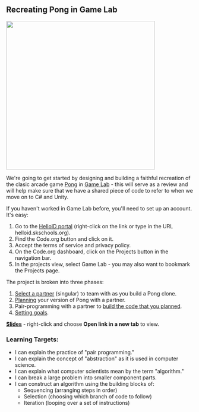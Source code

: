 [//]: # (<p><iframe src="https://douglasurner.github.io/GDP2/units/0/assignments/U0.2-pong-in-game-lab/" width="100%" height="666px"></iframe></p>)

[helloid]: https://helloid.skschools.org

## Recreating Pong in Game Lab

<img src="https://media.wired.com/photos/59fccff22d3f5732c7d5aa15/master/w_582,c_limit/Pong-TA-B1C1YX.jpg" width=400px float="right">

We're going to get started by designing and building a faithful recreation of the clasic arcade game [Pong][pong] in [Game Lab][gamelab] - this will serve as a review and will help make sure that we have a shared piece of code to refer to when we move on to C# and Unity.

If you haven't worked in Game Lab before, you'll need to set up an account. It's easy:

1. Go to the [HelloID portal][helloid] (right-click on the link or type in the URL helloid.skschools.org).
1. Find the Code.org button and click on it.
1. Accept the terms of service and privacy policy.
1. On the Code.org dashboard, click on the Projects button in the navigation bar.
1. In the projects view, select Game Lab - you may also want to bookmark the Projects page.

The project is broken into three phases:

1. [Select a partner][pigl-1] (singular) to team with as you build a Pong clone.
1. [Planning][pigl-2] your version of Pong with a partner.
1. Pair-programming with a partner to [build the code that you planned][pigl-3].
1. [Setting goals][pigl-4].

**[Slides][slides]** - right-click and choose **Open link in a new tab** to view.

### Learning Targets:

* I can explain the practice of "pair programming."
* I can explain the concept of "abstraction" as it is used in computer science.
* I can explain what computer scientists mean by the term "algorithm."
* I can break a large problem into smaller component parts.
* I can construct an algorithm using the building blocks of:
  - Sequencing (arranging steps in order)
  - Selection (choosing which branch of code to follow)
  - Iteration (looping over a set of instructions)

[pigl-1]: https://canvas.instructure.com/courses/1405044/assignments/10679723
[pigl-2]: https://canvas.instructure.com/courses/1405044/assignments/10645687
[pigl-3]: https://canvas.instructure.com/courses/1405044/assignments/10645732
[pigl-4]: https://canvas.instructure.com/courses/1405044/assignments/10645734

[gamelab]: https://code.org/educate/gamelab
[pong]: https://en.wikipedia.org/wiki/Pong
[slides]: https://docs.google.com/presentation/d/1TBhl6NRaJ0Olm0RKRoqmUXlS4waE-9QWvWUgpXubbJU/edit?usp=sharing
